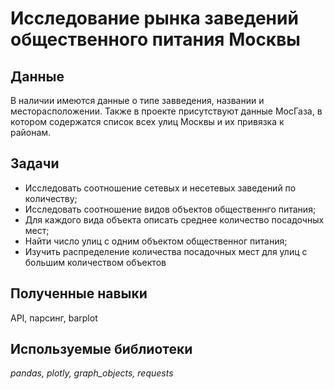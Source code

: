 # Исследование рынка заведений общественного питания Москвы
## Данные
В наличии имеются данные о типе завведения, названии и месторасположении. Также в проекте присутствуют данные МосГаза, в котором содержатся список всех улиц Москвы и их привязка к районам.

## Задачи
- Исследовать соотношение сетевых и несетевых заведений по количеству;
- Исследовать соотношение видов объектов общественнго питания;
- Для каждого вида объекта описать среднее количество посадочных мест;
- Найти число улиц с одним объектом общественног питания;
- Изучить распределение количества посадочных мест для улиц с большим количеством объектов

## Полученные навыки
API, парсинг, barplot

## Используемые библиотеки
*pandas, plotly, graph_objects, requests*
